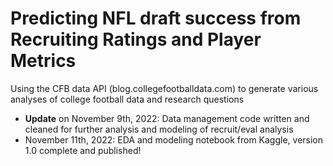 # Predicting NFL draft success from Recruiting Ratings and Player Metrics
Using the CFB data API (blog.collegefootballdata.com) to generate various analyses of college football data and research questions

- **Update** on November 9th, 2022: Data management code written and cleaned for further analysis and modeling of recruit/eval analysis 
- November 11th, 2022: EDA and modeling notebook from Kaggle, version 1.0 complete and published!
